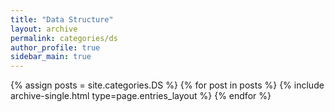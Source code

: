 ```yaml
---
title: "Data Structure"
layout: archive
permalink: categories/ds
author_profile: true
sidebar_main: true
---
```


{% assign posts = site.categories.DS %}
{% for post in posts %} {% include archive-single.html type=page.entries_layout %} {% endfor %}